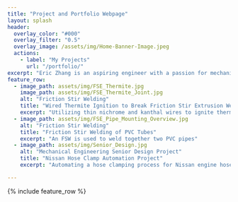 ```yaml
---
title: "Project and Portfolio Webpage"
layout: splash
header:
  overlay_color: "#000"
  overlay_filter: "0.5"
  overlay_image: /assets/img/Home-Banner-Image.jpeg
  actions:
    - label: "My Projects"
      url: "/portfolio/"
excerpt: "Eric Zhang is an aspiring engineer with a passion for mechanical, electrical, and process design. His most prominent fields of expertise are rapid prototyping methods (additive manufacturing, laser cutting, molding & casting, etc.), design thinking skills (Human Centered Design), and mechanical and electrical design/prototyping."
feature_row:
  - image_path: assets/img/FSE_Thermite.jpg
    image_path: assets/img/FSE_Thermite_Joint.jpg
    alt: "Friction Stir Welding"
    title: "Wired Thermite Ignition to Break Friction Stir Extrusion Welds"
    excerpt: "Utilizing thin nichrome and kanthal wires to ignite thermite and break FSE joints."
  - image_path: assets/img/FSE_Pipe_Mounting_Overview.jpg
    alt: "Friction Stir Welding"
    title: "Friction Stir Welding of PVC Tubes"
    excerpt: "An FSW is used to weld together two PVC pipes"
  - image_path: assets/img/Senior_Design.jpg
    alt: "Mechanical Engineering Senior Design Project"
    title: "Nissan Hose Clamp Automation Project"
    excerpt: "Automating a hose clamping process for Nissan engine hoses with designed mechanisms and a Universal Cobot Arm."

---
```


{% include feature_row %}

